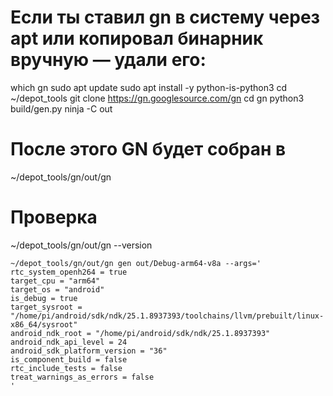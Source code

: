 # Если ты ставил gn в систему через apt или копировал бинарник вручную — удали его:
which gn
sudo apt update
sudo apt install -y python-is-python3
cd ~/depot_tools
git clone https://gn.googlesource.com/gn
cd gn
python3 build/gen.py
ninja -C out

# После этого GN будет собран в 
~/depot_tools/gn/out/gn

# Проверка
~/depot_tools/gn/out/gn --version


```
~/depot_tools/gn/out/gn gen out/Debug-arm64-v8a --args='
rtc_system_openh264 = true
target_cpu = "arm64"
target_os = "android"
is_debug = true
target_sysroot = "/home/pi/android/sdk/ndk/25.1.8937393/toolchains/llvm/prebuilt/linux-x86_64/sysroot"
android_ndk_root = "/home/pi/android/sdk/ndk/25.1.8937393"
android_ndk_api_level = 24
android_sdk_platform_version = "36"
is_component_build = false
rtc_include_tests = false
treat_warnings_as_errors = false
'
```